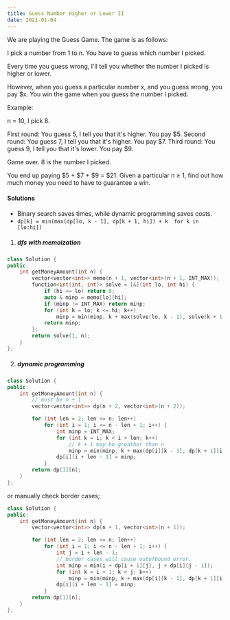 ```yaml
---
title: Guess Number Higher or Lower II
date: 2021-01-04
---
```

We are playing the Guess Game. The game is as follows:

I pick a number from 1 to n. You have to guess which number I picked.

Every time you guess wrong, I'll tell you whether the number I picked is higher or lower.

However, when you guess a particular number x, and you guess wrong, you pay $x. You win the game when you guess the number I picked.

Example:

n = 10, I pick 8.

First round:  You guess 5, I tell you that it's higher. You pay $5.
Second round: You guess 7, I tell you that it's higher. You pay $7.
Third round:  You guess 9, I tell you that it's lower. You pay $9.

Game over. 8 is the number I picked.

You end up paying $5 + $7 + $9 = $21.
Given a particular n ≥ 1, find out how much money you need to have to guarantee a win.

#### Solutions

- Binary search saves times, while dynamic programming saves costs.
- `dp[k] = min(max(dp[lo, k - 1], dp[k + 1, hi]) + k  for k in [lo:hi])`

1. ##### dfs with memoization

```cpp
class Solution {
public:
    int getMoneyAmount(int n) {
        vector<vector<int>> memo(n + 1, vector<int>(n + 1, INT_MAX));
        function<int(int, int)> solve = [&](int lo, int hi) {
            if (hi <= lo) return 0;
            auto & minp = memo[lo][hi];
            if (minp != INT_MAX) return minp;
            for (int k = lo; k <= hi; k++)
                minp = min(minp, k + max(solve(lo, k - 1), solve(k + 1, hi)));
            return minp;
        };
        return solve(1, n);
    }
};
```


2. ##### dynamic programming

```cpp
class Solution {
public:
    int getMoneyAmount(int n) {
        // must be n + 1
        vector<vector<int>> dp(n + 2, vector<int>(n + 2));

        for (int len = 2; len <= n; len++)
            for (int i = 1; i <= n - len + 1; i++) {
                int minp = INT_MAX;
                for (int k = i; k < i + len; k++)
                    // k + 1 may be greather than n
                    minp = min(minp, k + max(dp[i][k - 1], dp[k + 1][i + len - 1]));
                dp[i][i + len - 1] = minp;
            }
        return dp[1][n];
    }
};
```

or manually check border cases;
```cpp
class Solution {
public:
    int getMoneyAmount(int n) {
        vector<vector<int>> dp(n + 1, vector<int>(n + 1));

        for (int len = 2; len <= n; len++)
            for (int i = 1; i <= n - len + 1; i++) {
                int j = i + len - 1;
                // border cases will cause outofbound error.
                int minp = min(i + dp[i + 1][j], j + dp[i][j - 1]);
                for (int k = i + 1; k < j; k++)
                    minp = min(minp, k + max(dp[i][k - 1], dp[k + 1][i + len - 1]));
                dp[i][i + len - 1] = minp;
            }
        return dp[1][n];
    }
};
```